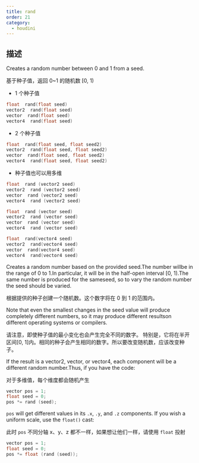 ```yaml
---
title: rand
order: 21
category:
  - houdini
---
```

    
## 描述

Creates a random number between 0 and 1 from a seed.

基于种子值，返回 0~1 的随机数 [0, 1)

- 1 个种子值

```c
float  rand(float seed)
vector2  rand(float seed)
vector  rand(float seed)
vector4  rand(float seed)
```

- 2 个种子值

```c
float  rand(float seed, float seed2)
vector2  rand(float seed, float seed2)
vector  rand(float seed, float seed2)
vector4  rand(float seed, float seed2)
```

- 种子值也可以用多维

```c
float  rand (vector2 seed)
vector2  rand (vector2 seed)
vector  rand (vector2 seed)
vector4  rand (vector2 seed)

float  rand (vector seed)
vector2  rand (vector seed)
vector  rand (vector seed)
vector4  rand (vector seed)

float  rand(vector4 seed)
vector2  rand(vector4 seed)
vector  rand(vector4 seed)
vector4  rand(vector4 seed)
```

Creates a random number based on the provided seed.The number willbe in the
range of 0 to 1.In particular, it will be in the half-open interval [0, 1).The
same number is produced for the sameseed, so to vary the random number the
seed should be varied.

根据提供的种子创建一个随机数。这个数字将在 0 到 1 的范围内。

Note that even the smallest changes in the seed value will produce completely
different numbers, so it may produce different resultson different operating
systems or compilers.

请注意，即使种子值的最小变化也会产生完全不同的数字。
特别是，它将在半开区间[0, 1]内。相同的种子会产生相同的数字。所以要改变随机数，应该改变种子。

If the result is a vector2, vector, or vector4, each component will be
a different random number.Thus, if you have the code:

对于多维值，每个维度都会随机产生

```c
vector pos = 1;
float seed = 0;
pos *= rand (seed);
```

`pos` will get different values in its `.x`, `.y`, and `.z` components. If you
wish a uniform scale, use the `float()` cast:

此时 `pos` 不同分轴 x、y、z 都不一样，如果想让他们一样，请使用 `float` 投射

```c
vector pos = 1;
float seed = 0;
pos *= float (rand (seed));
```
